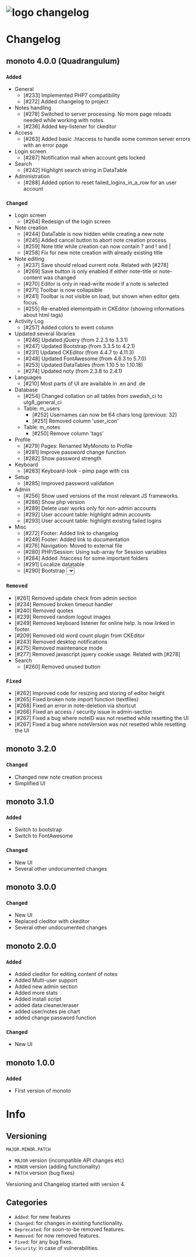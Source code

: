 ![logo](https://raw.githubusercontent.com/yafp/monoto/master/www/images/logo/monotoLogoBlack.png) changelog
==========

# Changelog
## monoto 4.0.0 (Quadrangulum)
###  ```Added```
* General
  * [#233] Implemented PHP7 compatibility
  * [#272] Added changelog to project
* Notes handling
  * [#278] Switched to server processing. No more page reloads needed while working with notes.
  * [#236] Added key-listener for ckeditor
* Access  
  * [#263] Added basic .htaccess to handle some common server errors with an error page
* Login screen
  * [#287] Notification mail when account gets locked
* Search
  * [#242] Highlight search string in DataTable
* Administration
  * [#288] Added option to reset failed_logins_in_a_row for an user account

###  ```Changed```
* Login screen
  * [#264] Redesign of the login screen
* Note creation
  * [#244] DataTable is now hidden while creating a new note
  * [#245] Added cancel button to abort note creation process
  * [#259] Note title while creation can now contain ? and ! and |
  * [#258] Fix for new note creation with already existing title
* Note editing
  * [#237] Save should reload current note. Related with [#278]
  * [#269] Save button is only enabled if either note-title or note-content was changed
  * [#270] Editor is only in read-write mode if a note is selected
  * [#271] Toolbar is now collapsible
  * [#241] Toolbar is not visible on load, but shown when editor gets focus.
  * [#255] Re-enabled elementpath in CKEditor (showing informations about html tags)
* Activity Log  
  * [#257] Added colors to event column
* Updated several libraries  
  * [#246] Updated jQuery (from 2.2.3 to 3.3.1)
  * [#247] Updated Bootstrap (from 3.3.5 to 4.2.1)
  * [#231] Updated CKEditor (from 4.4.7 to 4.11.3)
  * [#248] Updated FontAwesome (from 4.6.3 to 5.7.0)
  * [#253] Updated DataTables (from 1.10.5 to 1.10.18)
  * [#274] Updated noty (from 2.3.8 to 2.4.1)
* Languages
  * [#210] Most parts of UI are available in .en and .de
* Database
  * [#254] Changed collation on all tables from swedish_ci to utg8_general_ci
  * Table: m_users
    * [#252] Usernames can now be 64 chars long (previous: 32)
    * [#251] Removed column 'user_icon'
  * Table: m_notes
    * [#250] Remove column 'tags'
* Profile
    * [#279] Pages: Renamed MyMonoto to Profile
    * [#281] Improve password change function
    * [#282] Show password strength
* Keyboard
    * [#283] Keyboard-look - pimp page with css
* Setup
    * [#285] Improved password validation
* Admin
    * [#256] Show used versions of the most relevant JS frameworks.
    * [#286] Show php version
    * [#289] Delete user works only for non-admin accounts
    * [#292] User account table: highlight admin accounts
    * [#293] User account table: highlight existing failed logins
* Misc
  * [#272] Footer: Added link to changelog
  * [#249] Footer: Added link to documentation
  * [#276] Navigation: Moved to external file
  * [#280] PHP/Session: Using sub-array for Session variables
  * [#284] Added .htaccess for some important folders
  * [#291] Localize datatable
  * [#290] Bootstrap <select>

###  ```Removed```
* [#261] Removed update check from admin section
* [#234] Removed broken timeout handler
* [#240] Removed quotes
* [#239] Removed random logout images
* [#249] Removed keyboard listener for online help. Is now linked in footer.
* [#209] Removed old word count plugin from CKEditor
* [#243] Removed desktop notifications
* [#275] Removed maintenance mode
* [#277] Removed javascript jquery cookie usage. Related with [#278]
* Search
  * [#260] Removed unused button

###  ```Fixed```
* [#262] Improved code for resizing and storing of editor height
* [#265] Fixed broken note import function (textfiles)
* [#268] Fixed an error in note-deletion via shortcut
* [#266] Fixed an access / security issue in admin-section
* [#267] Fixed a bug where noteID was not resetted while resetting the UI
* [#267] Fixed a bug where noteVersion was not resetted while resetting the UI


## monoto 3.2.0
###  ```Changed```
* Changed new note creation process
* Simplified UI


## monoto 3.1.0
###  ```Added```
* Switch to bootstrap
* Switch to FontAwesome

###  ```Changed```
* New UI
* Several other undocumented changes


## monoto 3.0.0
###  ```Changed```
* New UI
* Replaced cleditor with ckeditor
* Several other undocumented changes


## monoto 2.0.0
###  ```Added```
* Added cleditor for editing content of notes
* Added Multi-user support
* Added new admin section
* Added more stats
* Added install script
* added data cleaner/eraser
* added user/notes pie chart
* added change password function

###  ```Changed```
* New UI


## monoto 1.0.0
###  ```Added```
* First version of monoto








# Info
## Versioning

  ```
  MAJOR.MINOR.PATCH
  ```

* ```MAJOR``` version (incompatible API changes etc)
* ```MINOR``` version (adding functionality)
* ```PATCH``` version (bug fixes)

Versioning and Changelog started with version 4.


## Categories
* ```Added```: for new features
* ```Changed```: for changes in existing functionality.
* ```Deprecated```: for soon-to-be removed features.
* ```Removed```: for now removed features.
* ```Fixed```: for any bug fixes.
* ```Security```: in case of vulnerabilities.
